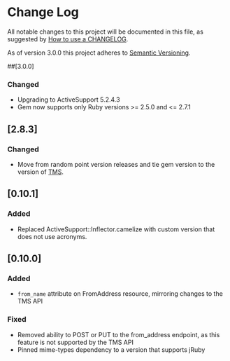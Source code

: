 # Change Log
All notable changes to this project will be documented in this file, as
suggested by [How to use a CHANGELOG](http://keepachangelog.com/).

As of version 3.0.0 this project adheres to [Semantic Versioning](http://semver.org/).

##[3.0.0]
### Changed
- Upgrading to ActiveSupport 5.2.4.3
- Gem now supports only Ruby versions >= 2.5.0 and <= 2.7.1

## [2.8.3]
### Changed
- Move from random point version releases and tie gem version to the version of [TMS](https://tms.govdelivery.com/.version).

## [0.10.1]
### Added
- Replaced ActiveSupport::Inflector.camelize with custom version that does not use acronyms.

## [0.10.0]
### Added
- `from_name` attribute on FromAddress resource, mirroring changes to the TMS API

### Fixed
- Removed ability to POST or PUT to the from_address endpoint, as this feature
  is not supported by the TMS API
- Pinned mime-types dependency to a version that supports jRuby
